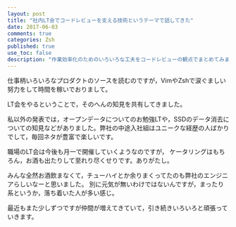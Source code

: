 ```yaml
---
layout: post
title: "社内LT会でコードレビューを支える技術というテーマで話してきた"
date: 2017-06-03
comments: true
categories: Zsh
published: true
use_toc: false
description: "作業効率化のためのいろいろな工夫をコードレビューの観点でまとめてみました。"
---
```



<script async class="speakerdeck-embed" data-id="a33d34fbae3f4980b4f32605a58ce6b9" data-ratio="1.37081659973226" src="//speakerdeck.com/assets/embed.js"></script>

仕事柄いろいろなプロダクトのソースを読むのですが，VimやZshで涙ぐましい努力をして時間を稼いでおりまして。

LT会をやるということで，そのへんの知見を共有してきました。

私以外の発表では，オープンデータについてのお勉強LTや，SSDのデータ消去についての知見などがありました。弊社の中途入社組はユニークな経歴の人ばかりでして，毎回ネタが豊富で楽しいです。

職場のLT会は今後も月一で開催していくようなのですが，
ケータリングはもちろん，お酒も出たりして至れり尽くせりです。ありがたし。

みんな全然お酒飲まなくて，チューハイとか余りまくってたのも弊社のエンジニアらしいなーと思いました。
別に元気が無いわけではないんですが，まったり系というか，落ち着いた人が多い感じ。

最近もまた少しずつですが仲間が増えてきていて，引き続きいろいろと頑張っていきます。
